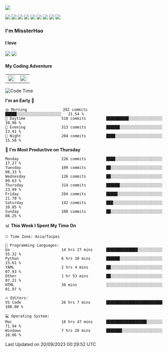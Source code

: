 ![](https://komarev.com/ghpvc/?username=MissterHao&color=ff69b4)

[![](https://img.shields.io/badge/Amazon%20AWS-%23232F3E?logo=amazon-aws&logoColor=white&style=for-the-badge)](https://aws.amazon.com/)
[![](https://img.shields.io/badge/Python-3776AB?style=for-the-badge&logo=python&logoColor=white)](https://www.djangoproject.com/)
[![](https://img.shields.io/badge/Django-092E20?style=for-the-badge&logo=django&logoColor=white)](https://www.python.org/)
[![](https://img.shields.io/badge/Rust-%23EB6400?style=for-the-badge&logo=rust&logoColor=white)](https://www.python.org/)
[![](https://img.shields.io/badge/Flask-23232F3E?style=for-the-badge&logo=flask&logoColor=white)](https://flask.palletsprojects.com/en/2.1.x/)
[![](https://img.shields.io/badge/go-%2300ADD8.svg?&style=for-the-badge&logo=go&logoColor=white)](https://golang.org/)
[![](https://img.shields.io/badge/javascript-%23F7DF1E.svg?&style=for-the-badge&logo=javascript&logoColor=black)](https://www.javascript.com/)
[![](https://img.shields.io/badge/mysql-%234479A1.svg?&style=for-the-badge&logo=mysql&logoColor=white)](https://www.mysql.com/)
[![](https://img.shields.io/badge/docker-%232496ED.svg?&style=for-the-badge&logo=docker&logoColor=white)](https://www.docker.com/)

### I'm MissterHao

#### I love  
![](https://img.shields.io/badge/Netflix-E50914?style=for-the-badge&logo=netflix&logoColor=white)
![](https://img.shields.io/badge/YouTube-FF0000?style=for-the-badge&logo=youtube&logoColor=white)

#### My Coding Adventure
<!-- Readme stats -->
<!-- https://github.com/anuraghazra/github-readme-stats -->
<table>
<tr>
    <td valign="top" width="50%">
    <img src="https://github-readme-stats.vercel.app/api?username=MissterHao&hide_border=true&show_icons=true&locale=en" align="left" style="width: 100%" />
    </td>
    <td valign="top" width="50%">
    <img src="https://github-readme-stats.vercel.app/api/top-langs?username=MissterHao&hide_border=true&show_icons=true&locale=en&layout=compact" align="left" style="width: 100%" />
    </td>
</tr>
</table>  


<!--START_SECTION:waka-->
![Code Time](http://img.shields.io/badge/Code%20Time-967%20hrs%2050%20mins-blue)

**I'm an Early 🐤** 

```text
🌞 Morning                282 commits         █████░░░░░░░░░░░░░░░░░░░░   21.54 % 
🌆 Daytime                510 commits         ██████████░░░░░░░░░░░░░░░   38.96 % 
🌃 Evening                313 commits         ██████░░░░░░░░░░░░░░░░░░░   23.91 % 
🌙 Night                  204 commits         ████░░░░░░░░░░░░░░░░░░░░░   15.58 % 
```
📅 **I'm Most Productive on Thursday** 

```text
Monday                   226 commits         ████░░░░░░░░░░░░░░░░░░░░░   17.27 % 
Tuesday                  109 commits         ██░░░░░░░░░░░░░░░░░░░░░░░   08.33 % 
Wednesday                126 commits         ██░░░░░░░░░░░░░░░░░░░░░░░   09.63 % 
Thursday                 314 commits         ██████░░░░░░░░░░░░░░░░░░░   23.99 % 
Friday                   284 commits         █████░░░░░░░░░░░░░░░░░░░░   21.70 % 
Saturday                 142 commits         ███░░░░░░░░░░░░░░░░░░░░░░   10.85 % 
Sunday                   108 commits         ██░░░░░░░░░░░░░░░░░░░░░░░   08.25 % 
```


📊 **This Week I Spent My Time On** 

```text
🕑︎ Time Zone: Asia/Taipei

💬 Programming Languages: 
Go                       14 hrs 27 mins      ██████████████░░░░░░░░░░░   55.32 % 
Python                   6 hrs 10 mins       ██████░░░░░░░░░░░░░░░░░░░   23.61 % 
YAML                     2 hrs 4 mins        ██░░░░░░░░░░░░░░░░░░░░░░░   07.93 % 
Other                    1 hr 53 mins        ██░░░░░░░░░░░░░░░░░░░░░░░   07.21 % 
HTML                     30 mins             ░░░░░░░░░░░░░░░░░░░░░░░░░   01.97 % 

🔥 Editors: 
VS Code                  26 hrs 7 mins       █████████████████████████   100.00 % 

💻 Operating System: 
Mac                      18 hrs 47 mins      ██████████████████░░░░░░░   71.94 % 
Windows                  7 hrs 20 mins       ███████░░░░░░░░░░░░░░░░░░   28.06 % 
```


 Last Updated on 20/09/2023 00:29:52 UTC
<!--END_SECTION:waka-->

<!--
**MissterHao/MissterHao** is a ✨ _special_ ✨ repository because its `README.md` (this file) appears on your GitHub profile.

Here are some ideas to get you started:

- 🔭 I’m currently working on ...
- 🌱 I’m currently learning ...
- 👯 I’m looking to collaborate on ...
- 🤔 I’m looking for help with ...
- 💬 Ask me about ...
- 📫 How to reach me: ...
- 😄 Pronouns: ...
- ⚡ Fun fact: ...
-->
